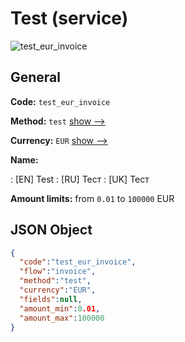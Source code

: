 
# Test (service) 
![test_eur_invoice](https://static.openfintech.io/payment_methods/test_eur_invoice/logo.svg?w=400&c=v0.59.26#w200)  

## General 
 
**Code:** `test_eur_invoice` 
 
**Method:** `test` 
 [show -->](/payment-methods/test/) 
 
**Currency:** `EUR` [show -->](/currencies/EUR/) 
 
**Name:** 
 
:	[EN] Test 
:	[RU] Тест 
:	[UK] Тест 
 
**Amount limits:** from `0.01` to `100000` EUR 

## JSON Object 

```json
{
  "code":"test_eur_invoice",
  "flow":"invoice",
  "method":"test",
  "currency":"EUR",
  "fields":null,
  "amount_min":0.01,
  "amount_max":100000
}
```  

